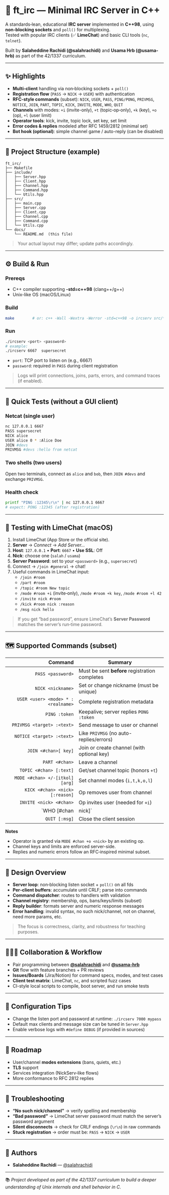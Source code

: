 
# 💬 ft_irc — Minimal IRC Server in C++

A standards‑lean, educational **IRC server** implemented in **C++98**, using **non‑blocking sockets** and `poll()` for multiplexing.  
Tested with popular IRC clients (✅ **LimeChat**) and basic CLI tools (`nc`, `telnet`).

Built by **Salaheddine Rachidi (@salahrachidi)** and **Usama Hrb (@usama-hrb)** as part of the 42/1337 curriculum.

---

## ✨ Highlights

- **Multi‑client** handling via non‑blocking sockets + `poll()`
- **Registration flow** (`PASS` → `NICK` → `USER`) with authentication
- **RFC‑style commands** (subset): `NICK`, `USER`, `PASS`, `PING/PONG`, `PRIVMSG`, `NOTICE`, `JOIN`, `PART`, `TOPIC`, `KICK`, `INVITE`, `MODE`, `WHO`, `QUIT`
- **Channels** with modes: `+i` (invite-only), `+t` (topic‑op‑only), `+k` (key), `+o` (op), `+l` (user limit)
- **Operator tools**: kick, invite, topic lock, set key, set limit
- **Error codes & replies** modeled after RFC 1459/2812 (minimal set)
- **Bot hook (optional)**: simple channel game / auto-reply (can be disabled)

---

## 🧱 Project Structure (example)

```
ft_irc/
├── Makefile
├── include/
│   ├── Server.hpp
│   ├── Client.hpp
│   ├── Channel.hpp
│   ├── Command.hpp
│   └── Utils.hpp
├── src/
│   ├── main.cpp
│   ├── Server.cpp
│   ├── Client.cpp
│   ├── Channel.cpp
│   ├── Command.cpp
│   └── Utils.cpp
└── docs/
    └── README.md  (this file)
```

> Your actual layout may differ; update paths accordingly.

---

## ⚙️ Build & Run

### Prereqs
- C++ compiler supporting **-std=c++98** (clang++/g++)
- Unix-like OS (macOS/Linux)

### Build
```bash
make        # or: c++ -Wall -Wextra -Werror -std=c++98 -o ircserv src/*.cpp
```

### Run
```bash
./ircserv <port> <password>
# example:
./ircserv 6667  supersecret
```
- `port`: TCP port to listen on (e.g., 6667)
- `password`: required in `PASS` during client registration

> Logs will print connections, joins, parts, errors, and command traces (if enabled).

---

## 🧪 Quick Tests (without a GUI client)

### Netcat (single user)
```bash
nc 127.0.0.1 6667
PASS supersecret
NICK alice
USER alice 0 * :Alice Doe
JOIN #devs
PRIVMSG #devs :hello from netcat
```

### Two shells (two users)
Open two terminals, connect as `alice` and `bob`, then `JOIN #devs` and exchange `PRIVMSG`.

### Health check
```bash
printf "PING :12345\r\n" | nc 127.0.0.1 6667
# expect: PONG :12345 (after registration)
```

---

## 🧪 Testing with LimeChat (macOS)

1. Install LimeChat (App Store or the official site).
2. **Server** → *Connect* → *Add Server...*
3. **Host**: `127.0.0.1` • **Port**: `6667` • **Use SSL**: Off
4. **Nick**: choose one (`salah` / `usama`)  
5. **Server Password**: set to your `<password>` (e.g., `supersecret`)
6. Connect → `/join #general` → chat!
7. Useful commands in LimeChat input:
   - `/join #room`
   - `/part #room`
   - `/topic #room New topic`
   - `/mode #room +i` (invite‑only), `/mode #room +k key`, `/mode #room +l 42`
   - `/invite nick #room`
   - `/kick #room nick :reason`
   - `/msg nick hello`

> If you get “bad password”, ensure LimeChat’s **Server Password** matches the server’s run‑time password.

---

## 🗺️ Supported Commands (subset)

| Command | Summary |
|--------:|---------|
| `PASS <password>` | Must be sent **before** registration completes |
| `NICK <nickname>` | Set or change nickname (must be unique) |
| `USER <user> <mode> * :<realname>` | Complete registration metadata |
| `PING :token` | Keepalive; server replies `PONG :token` |
| `PRIVMSG <target> :<text>` | Send message to user or channel |
| `NOTICE <target> :<text>` | Like `PRIVMSG` (no auto-replies/errors) |
| `JOIN <#chan>[ key]` | Join or create channel (with optional key) |
| `PART <#chan>` | Leave a channel |
| `TOPIC <#chan> [:text]` | Get/set channel topic (honors `+t`) |
| `MODE <#chan> +/-[itkol] [arg]` | Set channel modes (`i,t,k,o,l`) |
| `KICK <#chan> <nick> [:reason]` | Op removes user from channel |
| `INVITE <nick> <#chan>` | Op invites user (needed for `+i`) |
| `WHO [#chan|nick]` | List users / channel members |
| `QUIT [:msg]` | Close the client session |

**Notes**
- Operator is granted via `MODE #chan +o <nick>` by an existing op.
- Channel keys and limits are enforced server-side.
- Replies and numeric errors follow an RFC‑inspired minimal subset.

---

## 🧬 Design Overview

- **Server loop**: non‑blocking listen socket + `poll()` on all fds
- **Per‑client buffers**: accumulate until CRLF; parse into commands
- **Command dispatcher**: routes to handlers with validation
- **Channel registry**: membership, ops, bans/keys/limits (subset)
- **Reply builder**: formats server and numeric response messages
- **Error handling**: invalid syntax, no such nick/channel, not on channel, need more params, etc.

> The focus is correctness, clarity, and robustness for teaching purposes.

---

## 🧑‍🤝‍🧑 Collaboration & Workflow

- Pair programming between **[@salahrachidi](https://github.com/salahrachidi)** and **[@usama-hrb](https://github.com/usama-hrb)**
- **Git** flow with feature branches + PR reviews
- **Issues/Boards** (Jira/Notion) for command specs, modes, and test cases
- **Client test matrix**: LimeChat, `nc`, and scripted fuzz cases
- CI-style local scripts to compile, boot server, and run smoke tests

---

## 🔧 Configuration Tips

- Change the listen port and password at runtime: `./ircserv 7000 mypass`
- Default max clients and message size can be tuned in `Server.hpp`
- Enable verbose logs with `#define DEBUG` (if provided in sources)

---

## 🧭 Roadmap

- User/channel **modes extensions** (bans, quiets, etc.)
- **TLS** support
- Services integration (NickServ‑like flows)
- More conformance to RFC 2812 replies

---

## 🧪 Troubleshooting

- **“No such nick/channel”** → verify spelling and membership
- **“Bad password”** → LimeChat server password must match the server’s password argument
- **Silent disconnects** → check for CRLF endings (`\r\n`) in raw commands
- **Stuck registration** → order must be: `PASS` → `NICK` → `USER`

---

## 🙌 Authors

- **Salaheddine Rachidi** — [@salahrachidi](https://github.com/salahrachidi)  

---

📚 *Project developed as part of the 42/1337 curriculum to build a deeper understanding of Unix internals and shell behavior in C.*
